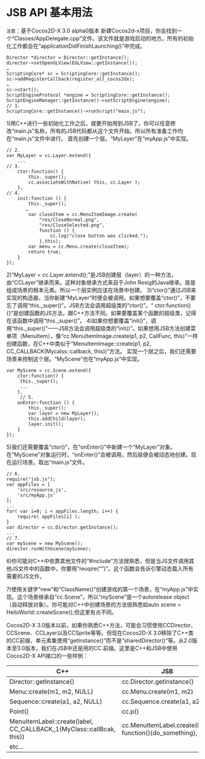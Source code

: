 # JSB API 基本用法

`注意`：基于Cocos2D-X 3.0 alpha0版本新建Cocos2d-x项目，你会找到一个“Classes/AppDelegate.cpp”文件。该文件就是游戏启动的地方。所有的初始化工作都会在“applicationDidFinishLaunching()”中完成。```
Director *director = Director::getInstance();director->setOpenGLView(EGLView::getInstance());…ScriptingCore* sc = ScriptingCore::getInstance();sc->addRegisterCallback(register_all_cocos2dx);…sc->start();ScriptEngineProtocol *engine = ScriptingCore::getInstance();ScriptEngineManager::getInstance()->setScriptEngine(engine);// 1.ScriptingCore::getInstance()->runScript("main.js");```
1)用C++进行一些初始化工作之后，就要开始用到JSB了。你可以任意修改“main.js”名称，所有的JSB代码都从这个文件开始。所以所有准备工作均在“main.js”文件中进行。首先创建一个层。“MyLayer”在“myApp.js”中实现。```
// 2.var MyLayer = cc.Layer.extend({    ...// 3.    ctor:function() {        this._super();        cc.associateWithNative( this, cc.Layer );    },// 4.    init:function () {        this._super();       …        var closeItem = cc.MenuItemImage.create(            "res/CloseNormal.png",            "res/CloseSelected.png",            function () {                cc.log("close button was clicked.");            },this);        var menu = cc.Menu.create(closeItem);        return true;    }});```
2)“MyLayer = cc.Layer.extend();”是JSB创建层（layer）的一种方法，由“CCLayer”继承而来。这种对象继承方式来自于John Resig的Java继承。层是组成场景的根本元素。所以一个层实例应该在场景中创建。3)“ctor()”通过JSB来实现的构造器，当你新建“MyLayer”时便会被调用。如果想要覆盖“ctor()”，不要忘了调用“this._super()”。JSB方法会调用超级类的“ctor()”。“ ctor:function(){}”是创建函数的JS方法，跟C++方法不同。如果要覆盖某个函数的超级类，记得在该函数中调用“this._super()”。4)如果你想要覆盖“init()”，调用“this._super()”——JSB方法会调用超级类的“init()”。如果想用JSB方法创建菜单项（MenuItem），像“cc.MenuItemImage.create(p1, p2, CallFunc, this)”一样创建函数，在C++中类似于“MenuItemImage::create(p1, p2, CC_CALLBACK(Mycalss::callback, this))”方法。实现一个层之后，我们还需要场景来控制这个层。“MyScene”也在“myApp.js”中实现。```
var MyScene = cc.Scene.extend({    ctor:function() {     this._super();     ...    },     // 5.    onEnter:function () {        this._super();        var layer = new MyLayer();        this.addChild(layer);        layer.init();    }});```
5)我们还需要覆盖“ctor()”，在“onEnter()”中新建一个“MyLayer”对象。在“MyScene”对象运行时，“onEnter()”会被调用，然后层便会被动态地创建。现在运行场景。取出“main.js”文件。

```// 6.require("jsb.js");var appFiles = [    'src/resource.js',    'src/myApp.js'];...for( var i=0; i < appFiles.length; i++) {    require( appFiles[i] );}var director = cc.Director.getInstance();...// 7.var myScene = new MyScene();director.runWithScene(myScene);```
6)你可能对C++中依靠其他文件的“#include”方法很熟悉，但是当JS文件调用其他JS文件中的函数中，你要用“reuqire(“”)”。这个函数会告诉引擎动态载入所有需要的JS文件。
7)使用关键字“new”和“ClassName()”创建游戏的第一个场景，在“myApp.js”中实现。这个场景继承自“cc.Scene”，所以“myScene”是一个autorelease object（自动释放对象）。你可能对C++中创建场景的方法很熟悉如auto scene = HelloWorld::createScene();但这里有点不同。
Cocos2D-X 3.0版本以前，如果你熟悉C++方法，可能会习惯使用CCDirector、CCScene、CCLayer以及CCSprite等等。但现在Cocos2D-X 3.0移除了C++类的CC前缀，单元素集使用“getInstance()”而不是“sharedDirector()”等。从2.0版本至3.0版本，我们在JSB中还是用的CC.前缀。这里是C++和JSB中使用Cocos2D-X API接口的一些样例：
|C++	|JSB||-------|----||Director::getInstance()|	cc.Director.getInstance()||Menu::create(m1, m2, NULL)	|cc.Menu.create(m1, m2)||Sequence::create(a1, a2, NULL)	|cc.Sequence.create(a1, a2)||Point()|	cc.p()||MenuItemLabel::create(label, CC_CALLBACK_1(MyClass::callBcak, this))|	cc.MenuItemLabel.create(label, function(){do_something}, this)||etc...	||